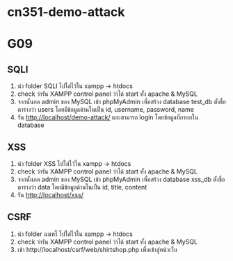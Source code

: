 # cn351-demo-attack
# G09
## SQLI
1. นำ folder SQLI ไปใส่ไว้ใน xampp -> htdocs
2. check ว่ารัน XAMPP control panel ว่าได้ start ทั้ง apache & MySQL
3. จากนั้นกด admin ของ MySQL เข้า phpMyAdmin เพื่อสร้าง database test_db ตั้งชื่อตารางว่า users โดยมีข้อมูลด้านในเป็น id, username, password, name
4. รัน [http://localhost/demo-attack/](http://localhost/demo-attack/) และสามารถ login โดยข้อมูลที่กรอกใน database

## XSS
1. นำ folder XSS ไปใส่ไว้ใน xampp -> htdocs
2. check ว่ารัน XAMPP control panel ว่าได้ start ทั้ง apache & MySQL
3. จากนั้นกด admin ของ MySQL เข้า phpMyAdmin เพื่อสร้าง database xss_db ตั้งชื่อตารางว่า data โดยมีข้อมูลด้านในเป็น id, title, content
4. รัน [http://localhost/xss/](http://localhost/xss/) 

## CSRF
1. นำ folder ฉฆฑโ ไปใส่ไว้ใน xampp -> htdocs
2. check ว่ารัน XAMPP control panel ว่าได้ start ทั้ง apache & MySQL
3. เข้า http://localhost/csrf/web/shirtshop.php เพื่อเข้าสู่หน้าเว็บ
